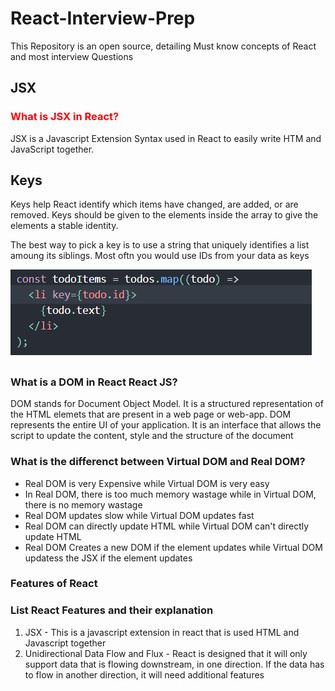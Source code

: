 <h1>React-Interview-Prep</h1>
This Repository is an open source, detailing Must know concepts of React and most interview Questions

<h2>JSX</h2>

<h3 style="color:red;">What is JSX in React?</h3>

<p>JSX is a  Javascript Extension Syntax used in React to easily write HTM and JavaScript together.</p>

## Keys
<p>Keys help React identify which items have changed, are added, or are removed. Keys should be given to the elements inside the array to give the elements a stable identity.</p>
<p>The best way to pick a key is to use a string that uniquely identifies a list amoung its siblings. Most oftn you would use IDs from your data as keys</p>

![My Image](images/keys.png)

## <h3>What is a DOM in React React JS?</h3>
<p>DOM stands for Document Object Model. It is a structured representation of the HTML elemets that are present in a web page or web-app. DOM represents the entire UI of your application. It is an interface that allows the script to update the content, style and the structure of the document</p>
<h3>What is the differenct between Virtual DOM and Real DOM?</h3>
<ul>
  <li>Real DOM is very Expensive while Virtual DOM is very easy</li>
  <li>In Real DOM, there is too much memory wastage while in Virtual DOM, there is no memory wastage</li>
  <li>Real DOM updates slow while Virtual DOM updates fast</li>
  <li>Real DOM can directly update HTML while Virtual DOM can't directly update HTML</li>
  <li>Real DOM Creates a new DOM if the element updates while Virtual DOM updatess the JSX if the element updates</li>
</ul>

### Features of React
<h3>List React Features and their explanation</h3>
<ol>
  <li>JSX - This is a javascript extension in react that is used HTML and Javascript together</li>
  <li>Unidirectional Data Flow and Flux - React is designed that it will only support data that is flowing downstream, in one direction. If the data has to flow in another direction, it will need additional features</li>
</ol>


